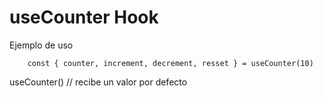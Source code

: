 # useCounter Hook

Ejemplo de uso

```
    const { counter, increment, decrement, resset } = useCounter(10)

```

useCounter() // recibe un valor por defecto 

